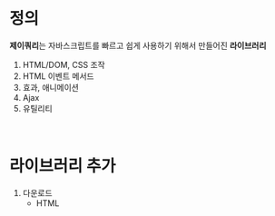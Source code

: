 <h1>정의</h1>

<b>제이쿼리</b>는 자바스크립트를 빠르고 쉽게 사용하기 위해서 만들어진 <b>라이브러리</b>

<ol>
 <li>HTML/DOM, CSS 조작</li>
 <li>HTML 이벤트 메서드</li>
 <li>효과, 애니메이션</li>
 <li>Ajax</li>
 <li>유틸리티</li>
</ol>

<br>

<h1>라이브러리 추가</h1>

<ol>
 <li>
  다운로드
  <ul>
   <li>HTML <script> 태그 안에 파일을 추가</li>
   <li>제이쿼리를 사용할 페이지와 같은 디렉토리에 추가</li>
  </ul>
 </li>
 <li>
  jQuery CDN
  <ul><li>CDN에서 제이쿼리를 다운받지 않고 추가</li></ul>
 </li>
</ol>

<br>

<h1>문법</h1>

제이쿼리 문법은 <b>HTML 요소</b>를 선택하고 요소에 <b>행위(action)</b>을 수행하도록 맞춤 설계
<ul>
  <li>
    기본 구문: <b><i>$(선택자).행위()</i></b>
    <ol>
     <li>'$'는 제이쿼리를 정의하고 접근</li>
     <li>'선택자'는 HTML 요소를 검색</li>
     <li>'행위'는 HTML 요소에 수행</li>     
    </ol>
 </li>
</ul>

<br>

<h1>문서 준비 이벤트</h1>

모든 제이쿼리 메서드는 문서 준비 이벤트에 위치하는데 <b>이는 문서가 로딩 완료전에 제이쿼리 코드가 실행되는 것을 방지하기 위해서이다</b>.

<ol>
 <li>$(document).ready(function() 제이쿼리 메서드 {});</li> 
 <li>$(function() 제이쿼리 메서드 {});</li>
</ol>

```jsp
<%@ page language="java" contentType="text/html; charset=UTF-8"
    pageEncoding="UTF-8"%>
<!DOCTYPE html PUBLIC "-//W3C//DTD HTML 4.01 Transitional//EN" "http://www.w3.org/TR/html4/loose.dtd">
<html>
<head>
<meta http-equiv="Content-Type" content="text/html; charset=UTF-8">
<title>Insert title here</title>
    <!--jQuery 라이브러리 추가-->    
    <script src="../js/jquery-3.6.0.js"></script>
    
    <!--jQuery 사용-->
    <script type="text/javascript">
        $(document).ready(function(){
            alert('제이쿼리 실행1');
        });

        // 간단해서 가장 많이 사용
        $(function(){ 
            alert('제이쿼리 실행2');
        });
        
        // jQuery 함수를 $에 매핑
        jQuery(document).ready(function(){
            alert('제이쿼리 실행3');
        });
        
        jQuery(function(){
            alert("제이쿼리 실행4");
        })
    </script></head>
<body>
</body>
</html>
```
